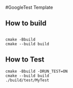 #GoogleTest Template
## How to build

```

cmake -Bbuild
cmake --build build

```

## How to Test

``` 
cmake -Bbuild -DRUN_TEST=ON
cmake --build build
./build/test/MyTest
```